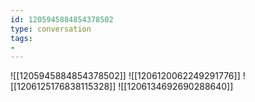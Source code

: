 ```yaml
---
id: 1205945884854378502
type: conversation
tags:
- 
---
```

![[1205945884854378502]]
![[1206120062249291776]]
![[1206125176838115328]]
![[1206134692690288640]]

